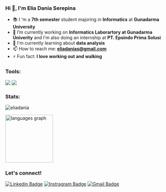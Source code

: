 ### Hi 👋, I'm Elia Dania Serepina

<!--
**eledans/eledans** is a ✨ _special_ ✨ repository because its `README.md` (this file) appears on your GitHub profile.
-->

- 📚 I 'm a **7th semester** student majoring in **Informatics** at **Gunadarma University**
- 🔭 I’m currently working on **Informatics Laborartory at Gunadarma Univerity** and I'm also doing an internship at **PT. Epsindo Prima Solusi**
- 🌱 I'm currently learning about **data analysis**
- 📫 How to reach me: **eliadanias@gmail.com**
- ⚡ Fun fact: **I love working out and walking**

### Tools:
<p>
    <img src="https://img.shields.io/badge/OS-Windows-blue?&logo=windows" />
    <img src="https://img.shields.io/badge/Text%20Editor-Visual%20Studio%20Code-blue?&logo=visual%20studio%20code&logoColor=blue" />
</p>

### Stats:
<p align=left> <img src=https://komarev.com/ghpvc/?username=eliadania alt=eliadania /> </p>

<img src="https://github-readme-stats.vercel.app/api/top-langs?username=eliadania&locale=en&hide_title=false&layout=compact&card_width=320&langs_count=5&theme=dracula&hide_border=true&order=2" height="150" alt="languages graph"  />

### Let's connect!

[![Linkedin Badge](https://img.shields.io/badge/-eliadania-0072b1?style=flat&logo=Linkedin&logoColor=white&link=https://www.linkedin.com/in/eliadania/)](https://www.linkedin.com/in/eliadania/)
[![Instragram Badge](https://img.shields.io/badge/-eledans-E4405F?style=flat&logo=instagram&logoColor=white&link=https://www.instagram.com/eledans/)](https://www.instagram.com/eledans/)
[![Gmail Badge](https://img.shields.io/badge/-eliadanias@gmail.com-c14438?style=flat&logo=Gmail&logoColor=white&link=mailto:eliadanias@gmail.com)](mailto:eliadanias@gmail.com) 
